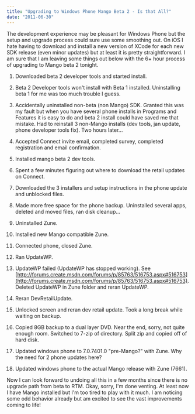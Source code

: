 ```yaml
---
title: "Upgrading to Windows Phone Mango Beta 2 - Is that All?"
date: "2011-06-30"
---
```


<Rant>  
The development experience may be pleasant for Windows Phone but the setup and upgrade process could sure use some smoothing out. On iOS I hate having to download and install a new version of XCode for each new SDK release (even minor updates) but at least it is pretty straightforward. I am sure that I am leaving some things out below with the 6+ hour process of upgrading to Mango beta 2 tonight.  

1. Downloaded beta 2 developer tools and started install.

3. Beta 2 Developer tools won't install with Beta 1 installed. Uninstalling beta 1 for me was too much trouble I guess.

5. Accidentally uninstalled non-beta (non Mango) SDK. Granted this was my fault but when you have several phone installs in Programs and Features it is easy to do and beta 2 install could have saved me that mistake. Had to reinstall 3 non-Mango installs (dev tools, jan update, phone developer tools fix). Two hours later...

7. Accepted Connect invite email, completed survey, completed registration and email confirmation.

9. Installed mango beta 2 dev tools.

11. Spent a few minutes figuring out where to download the retail updates on Connect.

13. Downloaded the 3 installers and setup instructions in the phone update and unblocked files.

15. Made more free space for the phone backup. Uninstalled several apps, deleted and moved files, ran disk cleanup...

17. Uninstalled Zune.

19. Installed new Mango compatible Zune.

21. Connected phone, closed Zune.

23. Ran UpdateWP.

25. UpdateWP failed (UpdateWP has stopped working). See [http://forums.create.msdn.com/forums/p/85763/516753.aspx#516753](http://forums.create.msdn.com/forums/p/85763/516753.aspx#516753). Deleted UpdateWP in Zune folder and reran UpdateWP.
26. Reran DevRetailUpdate.

28. Unlocked screen and reran dev retail update. Took a long break while waiting on backup.

30. Copied 8GB backup to a dual layer DVD. Near the end, sorry, not quite enough room. Switched to 7-zip of directory. Split zip and copied off of hard disk.

32. Updated windows phone to 7.0.7401.0 "pre-Mango?" with Zune. Why the need for 2 phone updates here?

34. Updated windows phone to the actual Mango release with Zune (7661).

  
Now I can look forward to undoing all this in a few months since there is no upgrade path from beta to RTM. Okay, sorry, I'm done venting. At least now I have Mango installed but I'm too tired to play with it much. I am noticing some odd behavior already but am excited to see the vast improvements coming to life!  
</Rant>
